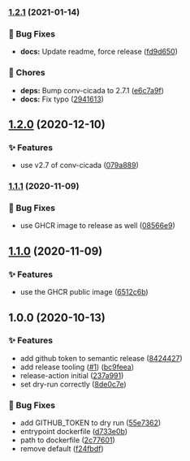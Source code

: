 ### [1.2.1](https://github.com/conversocial/release-action/compare/v1.2.0...v1.2.1) (2021-01-14)


### 🐛 Bug Fixes

* **docs:** Update readme, force release ([fd9d650](https://github.com/conversocial/release-action/commit/fd9d650dfb74f600d984506d66be9f72baf45a72))


### 🔧 Chores

* **deps:** Bump conv-cicada to 2.7.1 ([e6c7a9f](https://github.com/conversocial/release-action/commit/e6c7a9f7ab09150b6dc5262d68658ebf8fff7d66))
* **docs:** Fix typo ([2941613](https://github.com/conversocial/release-action/commit/29416135d320005bbe4c1db3c3a00ec7023f7386))

## [1.2.0](https://github.com/conversocial/release-action/compare/v1.1.1...v1.2.0) (2020-12-10)


### ✨ Features

* use v2.7 of conv-cicada ([079a889](https://github.com/conversocial/release-action/commit/079a8895230fc2c83d8b2a9e3aa8804bc8ff2e1d))

### [1.1.1](https://github.com/conversocial/release-action/compare/v1.1.0...v1.1.1) (2020-11-09)


### 🐛 Bug Fixes

* use GHCR image to release as well ([08566e9](https://github.com/conversocial/release-action/commit/08566e9e33b29bc8ddd42ef5da7b2aa607ce6f66))

## [1.1.0](https://github.com/conversocial/release-action/compare/v1.0.0...v1.1.0) (2020-11-09)


### ✨ Features

* use the GHCR public image ([6512c6b](https://github.com/conversocial/release-action/commit/6512c6b6bc5e5a09f070abe45319448f64bcc64a))

## 1.0.0 (2020-10-13)


### ✨ Features

* add github token to semantic release ([8424427](https://github.com/conversocial/release-action/commit/8424427e942cdae73928cf59e4c69998625a5251))
* add release tooling ([#1](https://github.com/conversocial/release-action/issues/1)) ([bc9feea](https://github.com/conversocial/release-action/commit/bc9feea87935872ee12ac36ca6794add6fb939b9))
* release-action initial ([237a991](https://github.com/conversocial/release-action/commit/237a99146991a55c549099873b7e2fab1b7c5e21))
* set dry-run correctly ([8de0c7e](https://github.com/conversocial/release-action/commit/8de0c7e0fe2c157ac133f1deb12ff2c50a437464))


### 🐛 Bug Fixes

* add GITHUB_TOKEN to dry run ([55e7362](https://github.com/conversocial/release-action/commit/55e7362a9f6fd634e3b58317e1a1d5014f2daf10))
* entrypoint dockerfile ([d733e0b](https://github.com/conversocial/release-action/commit/d733e0b26ccbf320347c6772e68209866bde05c2))
* path to dockerfile ([2c77601](https://github.com/conversocial/release-action/commit/2c7760102a52ca469d44ee0a64db94347d573520))
* remove default ([f24fbdf](https://github.com/conversocial/release-action/commit/f24fbdf7d2d51d1f5b9019d9c419c1db9fb9284f))
